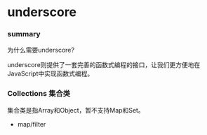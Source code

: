 underscore
==========

### summary

为什么需要underscore?

underscore则提供了一套完善的函数式编程的接口，让我们更方便地在JavaScript中实现函数式编程。

### Collections 集合类

集合类是指Array和Object，暂不支持Map和Set。

-	map/filter
